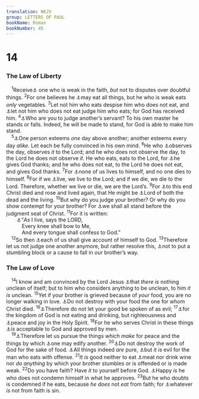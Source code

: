 ```yaml
---
translation: NKJV
group: LETTERS OF PAUL
bookName: Roman 
bookNumber: 45
---
```


<div class="title"><h1>14</h1><h3>The Law of Liberty</h3></div>
<span class="verse ro_14_1"> <sup>1</sup>Receive<a data-toggle="tooltip" data-placement="bottom" title="(Rom. 14:2; 15:1; 1 Cor. 8:9; 9:22)">⚓</a> one who is weak in the faith, <i>but</i> not to disputes over doubtful things. </span>
<span class="verse ro_14_2"><sup>2</sup>For one believes he <a data-toggle="tooltip" data-placement="bottom" title="1 Cor. 10:25; (Titus 1:15)">⚓</a>may eat all things, but he who is weak eats <i>only</i> vegetables. </span>
<span class="verse ro_14_3"><sup>3</sup>Let not him who eats despise him who does not eat, and <a data-toggle="tooltip" data-placement="bottom" title="(Rom. 14:10, 13; Col. 2:16)">⚓</a>let not him who does not eat judge him who eats; for God has received him. </span>
<span class="verse ro_14_4"><sup>4</sup><a data-toggle="tooltip" data-placement="bottom" title="Rom. 9:20; James 4:11, 12">⚓</a>Who are you to judge another’s servant? To his own master he stands or falls. Indeed, he will be made to stand, for God is able to make him stand.<br/></span>
<span class="verse ro_14_5"> <sup>5</sup><a data-toggle="tooltip" data-placement="bottom" title="Gal. 4:10">⚓</a>One person esteems <i>one</i> day above another; another esteems every day <i>alike.</i> Let each be fully convinced in his own mind. </span>
<span class="verse ro_14_6"><sup>6</sup>He who <a data-toggle="tooltip" data-placement="bottom" title="Gal. 4:10">⚓</a>observes the day, observes <i>it</i> to the Lord; and he who does not observe the day, to the Lord he does not observe <i>it.</i> He who eats, eats to the Lord, for <a data-toggle="tooltip" data-placement="bottom" title="Matt. 14:19; 15:36; (1 Cor. 10:31; 1 Tim. 4:3)">⚓</a>he gives God thanks; and he who does not eat, to the Lord he does not eat, and gives God thanks. </span>
<span class="verse ro_14_7"><sup>7</sup>For <a data-toggle="tooltip" data-placement="bottom" title="(1 Cor. 6:19; Gal. 2:20); 1 Thess. 5:10; (1 Pet. 4:2)">⚓</a>none of us lives to himself, and no one dies to himself. </span>
<span class="verse ro_14_8"><sup>8</sup>For if we <a data-toggle="tooltip" data-placement="bottom" title="2 Cor. 5:14, 15">⚓</a>live, we live to the Lord; and if we die, we die to the Lord. Therefore, whether we live or die, we are the Lord’s. </span>
<span class="verse ro_14_9"><sup>9</sup>For <a data-toggle="tooltip" data-placement="bottom" title="2 Cor. 5:15">⚓</a>to this end Christ died and rose and lived again, that He might be <a data-toggle="tooltip" data-placement="bottom" title="Acts 10:36">⚓</a>Lord of both the dead and the living. </span>
<span class="verse ro_14_10"><sup>10</sup>But why do you judge your brother? Or why do you show contempt for your brother? For <a data-toggle="tooltip" data-placement="bottom" title="Rom. 2:16; 2 Cor. 5:10">⚓</a>we shall all stand before the judgment seat of Christ. </span>
<span class="verse ro_14_11"><sup>11</sup>For it is written:<br/>  <a data-toggle="tooltip" data-placement="bottom" title="Is. 45:23; (Phil. 2:10, 11)">⚓</a>“<i>As</i> I live, says the LORD,<br/>   Every knee shall bow to Me,<br/>   And every tongue shall confess to God.”<br/></span>
<span class="verse ro_14_12"> <sup>12</sup>So then <a data-toggle="tooltip" data-placement="bottom" title="Matt. 12:36; 16:27; (Gal. 6:5); 1 Pet. 4:5">⚓</a>each of us shall give account of himself to God. </span>
<span class="verse ro_14_13"><sup>13</sup>Therefore let us not judge one another anymore, but rather resolve this, <a data-toggle="tooltip" data-placement="bottom" title="1 Cor. 8:9">⚓</a>not to put a stumbling block or a cause to fall in <i>our</i> brother’s way.<br/></span>
<div class="title"><h3>The Law of Love</h3></div>
<span class="verse ro_14_14"> <sup>14</sup>I know and am convinced by the Lord Jesus <a data-toggle="tooltip" data-placement="bottom" title="1 Cor. 10:25">⚓</a>that <i>there</i> <i>is</i> nothing unclean of itself; but to him who considers anything to be unclean, to him <i>it</i> <i>is</i> unclean. </span>
<span class="verse ro_14_15"><sup>15</sup>Yet if your brother is grieved because of <i>your</i> food, you are no longer walking in love. <a data-toggle="tooltip" data-placement="bottom" title="Rom. 14:20; 1 Cor. 8:11">⚓</a>Do not destroy with your food the one for whom Christ died. </span>
<span class="verse ro_14_16"><sup>16</sup><a data-toggle="tooltip" data-placement="bottom" title="(Rom. 12:17)">⚓</a>Therefore do not let your good be spoken of as evil; </span>
<span class="verse ro_14_17"><sup>17</sup><a data-toggle="tooltip" data-placement="bottom" title="1 Cor. 8:8">⚓</a>for the kingdom of God is not eating and drinking, but righteousness and <a data-toggle="tooltip" data-placement="bottom" title="(Rom. 8:6)">⚓</a>peace and joy in the Holy Spirit. </span>
<span class="verse ro_14_18"><sup>18</sup>For he who serves Christ in these things <a data-toggle="tooltip" data-placement="bottom" title="2 Cor. 8:21; Phil. 4:8; 1 Pet. 2:12">⚓</a><i>is</i> acceptable to God and approved by men.<br/></span>
<span class="verse ro_14_19"> <sup>19</sup><a data-toggle="tooltip" data-placement="bottom" title="Ps. 34:14; Rom. 12:18; 1 Cor. 7:15; 2 Tim. 2:22; Heb. 12:14">⚓</a>Therefore let us pursue the things <i>which</i> <i>make</i> for peace and the things by which <a data-toggle="tooltip" data-placement="bottom" title="1 Cor. 14:12; 1 Thess. 5:11">⚓</a>one may edify another. </span>
<span class="verse ro_14_20"><sup>20</sup><a data-toggle="tooltip" data-placement="bottom" title="Rom. 14:15">⚓</a>Do not destroy the work of God for the sake of food. <a data-toggle="tooltip" data-placement="bottom" title="Acts 10:15">⚓</a>All things indeed <i>are</i> pure, <a data-toggle="tooltip" data-placement="bottom" title="1 Cor. 8:9–12">⚓</a>but <i>it</i> <i>is</i> evil for the man who eats with offense. </span>
<span class="verse ro_14_21"><sup>21</sup><i>It</i> <i>is</i> good neither to eat <a data-toggle="tooltip" data-placement="bottom" title="1 Cor. 8:13">⚓</a>meat nor drink wine nor <i>do</i> <i>anything</i> by which your brother stumbles or is offended or is made weak. </span>
<span class="verse ro_14_22"><sup>22</sup>Do you have faith? Have <i>it</i> to yourself before God. <a data-toggle="tooltip" data-placement="bottom" title="(1 John 3:21)">⚓</a>Happy <i>is</i> he who does not condemn himself in what he approves. </span>
<span class="verse ro_14_23"><sup>23</sup>But he who doubts is condemned if he eats, because <i>he</i> <i>does</i> not <i>eat</i> from faith; for <a data-toggle="tooltip" data-placement="bottom" title="Titus 1:15">⚓</a>whatever <i>is</i> not from faith is sin.<br/></span>
